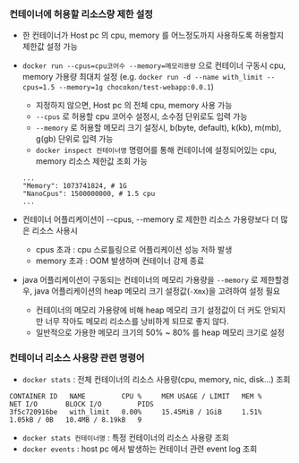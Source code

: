 ### 컨테이너에 허용할 리소스량 제한 설정
* 한 컨테이너가 Host pc 의 cpu, memory 를 어느정도까지 사용하도록 허용할지 제한값 설정 가능
* `docker run --cpus=cpu코어수 --memory=메모리용량` 으로 컨테이너 구동시 cpu, memory 가용량 최대치 설정 (e.g. `docker run -d --name with_limit --cpus=1.5 --memory=1g chocokon/test-webapp:0.0.1`)
    * 지정하지 않으면, Host pc 의 전체 cpu, memory 사용 가능
    * `--cpus` 로 허용할 cpu 코어수 설정시, 소수점 단위로도 입력 가능
    * `--memory` 로 허용할 메모리 크기 설정시, b(byte, default), k(kb), m(mb), g(gb) 단위로 입력 가능
    * `docker inspect 컨테이너명` 명령어를 통해 컨테이너에 설정되어있는 cpu, memory 리소스 제한값 조회 가능
    ```
    ...    
    "Memory": 1073741824, # 1G
    "NanoCpus": 1500000000, # 1.5 cpu
    ...
    ```
* 컨테이너 어플리케이션이 --cpus, --memory 로 제한한 리소스 가용량보다 더 많은 리소스 사용시
    * cpus 초과 : cpu 스로틀링으로 어플리케이션 성능 저하 발생
    * memory 초과 : OOM 발생하며 컨테이너 강제 종료

* java 어플리케이션이 구동되는 컨테이너의 메모리 가용량을 `--memory` 로 제한할경우, java 어플리케이션의 heap 메모리 크기 설정값(`-Xmx`)을 고려하여 설정 필요
    * 컨테이너의 메모리 가용량에 비해 heap 메모리 크기 설정값이 더 커도 안되지만 너무 작아도 메모리 리소스를 낭비하게 되므로 좋지 않다.
    * 일반적으로 가용한 메모리 크기의 50% ~ 80% 를 heap 메모리 크기로 설정

### 컨테이너 리소스 사용량 관련 명령어
* `docker stats` : 전체 컨테이너의 리소스 사용량(cpu, memory, nic, disk...) 조회
```
CONTAINER ID   NAME         CPU %     MEM USAGE / LIMIT   MEM %     NET I/O       BLOCK I/O         PIDS
3f5c720916be   with_limit   0.00%     15.45MiB / 1GiB     1.51%     1.05kB / 0B   10.4MB / 8.19kB   9
```
* `docker stats 컨테이너명` : 특정 컨테이너의 리소스 사용량 조회
* `docker events` : host pc 에서 발생하는 컨테이너 관련 event log 조회
